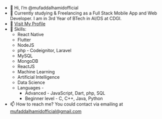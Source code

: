 - 👋 Hi, I’m @mufaddalhamidofficial
- 🌱 Currently studying & Freelancing as a Full Stack Mobile App and Web Developer. I am in 3rd Year of BTech in AI/DS at CDGI.
- 🔗 [Visit My Profile](https://bit.ly/mufaddalh)
- 🤹 Skills: 
  - React Native
  - Flutter
  - NodeJS
  - php - Codeignitor, Laravel
  - MySQL
  - MongoDB
  - ReactJS
  - Machine Learning
  - Artificial Intelligence
  - Data Science
  - Languages -
    - Advanced - JavaScript, Dart, php, SQL
    - Beginner level - C, C++, Java, Python
- 📫 How to reach me? You could contact via emailing at mufaddalhamidofficial@gmail.com
